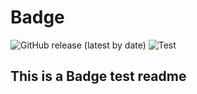 # Badge

![GitHub release (latest by date)](https://img.shields.io/github/v/release/shuchitach/test-project)
![Test ](https://byob.yarr.is/shuchitach/test-project/Badge_test)

## This is a Badge test readme